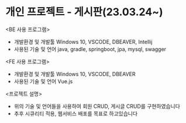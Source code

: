 # 개인 프로젝트 - 게시판(23.03.24~)

<BE 사용 프로그램>

- 개발환경 및 개발툴 
Windows 10, VSCODE, DBEAVER, Intellij
- 사용된 기술 및 언어 
java, gradle, springboot, jpa, mysql, swagger

<FE 사용 프로그램>

- 개발환경 및 개발툴 
Windows 10, VSCODE, DBEAVER
- 사용된 기술 및 언어 
Vue.js

<프로젝트 설명>
- 위의 기술 및 언어들을 사용하여 회원 CRUD, 게시글 CRUD를 구현하였습니다
- 추후 시큐리티 적용, 웹서비스 배포를 목표로 하고있습니다

